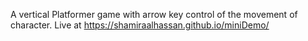 A vertical Platformer game with arrow key control of the movement of character.
Live at https://shamiraalhassan.github.io/miniDemo/
